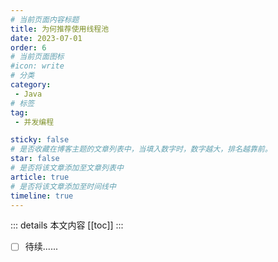 ```yaml
---
# 当前页面内容标题
title: 为何推荐使用线程池
date: 2023-07-01
order: 6
# 当前页面图标
#icon: write
# 分类
category:
 - Java
# 标签
tag:
 - 并发编程

sticky: false
# 是否收藏在博客主题的文章列表中，当填入数字时，数字越大，排名越靠前。
star: false
# 是否将该文章添加至文章列表中
article: true
# 是否将该文章添加至时间线中
timeline: true
---
```


 
::: details 本文内容
[[toc]]
:::

- [ ] 待续......
